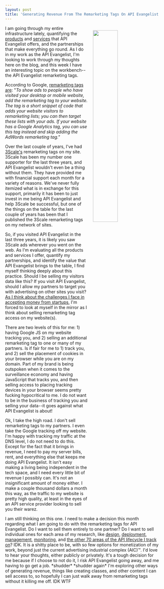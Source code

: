 ```yaml
---
layout: post
title: 'Generating Revenue From The Remarketing Tags On API Evangelist'
---
```

<p><img style="padding: 15px;" src="http://kinlane-productions.s3.amazonaws.com/api_evangelist_site/blog/remarketing_products_sm.jpg" alt="" width="40%" align="right" /></p>
<p>I am going through my entire infrastructure lately, quantifying the <a href="http://apievangelist.com/products/">products</a> and <a href="http://apievangelist.com/services/">services</a> that API Evangelist offers, and the partnerships that make everything go round. As I do in my work as the API Evangelist, I'm looking to work through my thoughts here on the blog, and this week I have an interesting topic on the workbench--the API Evangelist remarketing tags.</p>
<p>According to Google, <a href="https://support.google.com/adwords/answer/2472738">remarketing tags are</a>: "<em>To show ads to people who have visited your desktop or mobile website, add the remarketing tag to your website. The tag is a short snippet of code that adds your website visitors to remarketing lists; you can then target these lists with your ads. If your website has a Google Analytics tag, you can use this tag instead and skip adding the AdWords remarketing tag."</em></p>
<p>Over the last couple of years, I've had <a href="http://3scale.net">3Scale's</a> remarketing tags on my site. 3Scale has been my number one supporter for the last three years, and API Evangelist wouldn't even be a thing without them. They have provided me with financial support each month for a variety of reasons. We've never fully itemized what is in exchange for this support, primarily it has been to just invest in me being API Evangelist and help 3Scale be successful, but one of the things on the table for the last couple of years has been that I published the 3Scale remarketing tags on my network of sites.</p>
<p>So, if you visited API Evangelist in the last three years, it is likely you saw 3Scale ads wherever you went on the web. As I'm evaluating all the products and services I offer, quantify my partnerships, and identify the value that API Evangelist brings to the table, I find myself thinking deeply about this practice. Should I be selling my visitors data like this? If you visit API Evangelist, should I allow my partners to target you with advertising on other sites you visit? <a href="https://apievangelist.com/2017/05/11/my-challenges-when-taking-money-from-startups-as-the-api-evangelist/">As I think about the challenges I face in accepting money from startups</a>, I'm forced to look at myself in the mirror as I think about selling remarketing tag access on my website(s).</p>
<p>There are two levels of this for me: 1) having Google JS on my website tracking you, and 2) selling an additional remarketing tag to one or many of my partners. Is if fair for me to 1) track you, and 2) sell the placement of cookies in your browser while you are on my domain. Part of my brand is being outspoken when it comes to the surveillance economy and having JavaScript that tracks you, and then selling access to placing tracking devices in your browser seems pretty fucking hypocritical to me. I do not want to be in the business of tracking you and selling your data--it goes against what API Evangelist is about!</p>
<p>Ok, I take the high road. I don't sell remarketing tags to my partners. I even take the Google tracking off my website. I'm happy with tracking my traffic at the DNS level, I do not need to do this. Except for the fact that it brings in revenue, I need to pay my server bills, rent, and everything else that keeps me doing API Evangelist. It isn't easy making a living being independent&nbsp;in the tech space, and I need every little bit of revenue I possibly can. It's not an insignificant amount of money either. I make a couple thousand dollars a month this way, as the traffic to my website is pretty high quality, at least in the eyes of an API service provider looking to sell you their warez.</p>
<p>I am still thinking on this one. I need to make a decision this month regarding what I am going to do with the remarketing tags for API Evangelist. Do I want to sell them entirely to one partner? Do I want to sell individual ones for each area of my research, like <a href="http://design.apievangelist.com">design</a>, <a href="http://deployment.apievangelist.com">deployment</a>, <a href="http://management.apievangelist.com">management</a>, <a href="http://monitoring.apievangelist.com">monitoring</a>, and <a href="http://apievangelist.com/api-lifecycle/">the other 70 areas of the API lifecycle I track on</a>? IDK. It is a shitty place to be, with so few options for monetization of my work, beyond just the current advertising industrial complex (AIC)&trade;. I'd love to hear your thoughts, either publicly or privately. It's a tough decision for me because if I choose to not do it, I risk API Evangelist going away, and me having to go get a job. *shudder* *shudder again*&nbsp;I'm exploring other ways of generating revenue, things like creating classes, and other content I can sell access to, so hopefully I can just walk away from remarketing tags without it killing me off. IDK WTF</p>
